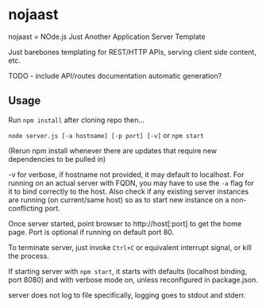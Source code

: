 # nojaast

nojaast = NOde.js Just Another Application Server Template

Just barebones templating for REST/HTTP APIs, serving client side content, etc.

TODO - include API/routes documentation automatic generation?

## Usage ##

Run `npm install` after cloning repo then...

`node server.js [-a hostname] [-p port] [-v]` or `npm start`

(Rerun npm install whenever there are updates that require new dependencies to be pulled in)

-v for verbose, if hostname not provided, it may default to localhost. For running on an actual server with FQDN, you may have to use the `-a` flag for it to bind correctly to the host. Also check if any existing server instances are running (on current/same host) so as to start new instance on a non-conflicting port.

Once server started, point browser to http://host[:port] to get the home page. Port is optional if running on default port 80.

To terminate server, just invoke `Ctrl+C` or equivalent interrupt signal, or kill the process.

If starting server with `npm start`, it starts with defaults (localhost binding, port 8080) and with verbose mode on, unless reconfigured in package.json.

server does not log to file specifically, logging goes to stdout and stderr.
